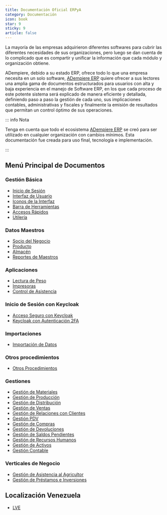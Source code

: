 ```yaml
---
title: Documentación Oficial ERPyA
category: Documentación
icon: book
star: 9
sticky: 9
article: false
---
```


La mayoría de las empresas adquirieron diferentes softwares para cubrir las diferentes necesidades de sus organizaciones, pero luego se dan cuenta de lo complicado que es compartir y unificar la información que cada módulo y organización obtiene.

ADempiere, debido a su estado ERP, ofrece todo lo que una empresa necesita en un solo software, [ADempiere ERP](http://erpya.com/) quiere ofrecer a sus lectores una amplia gama de documentos estructurados para usuarios con alta y baja experiencia en el manejo de Software ERP, en los que cada proceso de este potente sistema será explicado de manera eficiente y detallada, definiendo paso a paso la gestión de cada uno, sus implicaciones contables, administrativas y fiscales y finalmente la emisión de resultados que permitan un control óptimo de sus operaciones.

::: info Nota

Tenga en cuenta que todo el ecosistema [ADempiere ERP](https://erpya.com/) se creó para ser utilizado en cualquier organización con cambios mínimos. Esta documentación fue creada para uso final, tecnología e implementación.

:::

## Menú Principal de Documentos

### Gestión Básica

- [Inicio de Sesión](basic-rules/login)
- [Interfaz de Usuario](basic-rules/user-interface)
- [Iconos de la Interfaz](basic-rules/icons-interface)
- [Barra de Herramientas](basic-rules/toolbar)
- [Accesos Rápidos](basic-rules/quick-access)
- [Utilería](basic-rules/props)

### Datos Maestros

- [Socio del Negocio](master-data/business-partner)
- [Producto](master-data/product)
- [Almacén](master-data/warehouse)
- [Reportes de Maestros](master-data/reports)

### Aplicaciones

- [Lectura de Peso](devices/record-weight/)
- [Impresoras](devices/printers/)
- [Control de Asistencia](devices/attendance-control/)

### Inicio de Sesión con Keycloak

- [Acceso Seguro con Keycloak](basic-rules/login-keycloak.md)
- [Keycloak con Autenticación 2FA](basic-rules/login-2fa.md)

### Importaciones

- [Importación de Datos](data-importation/)

### Otros procedimientos

- [Otros Procedimientos](other-process/)

### Gestiones

- [Gestión de Materiales](material-management/)
- [Gestión de Producción](production-management/)
- [Gestión de Distribución](distribution-management/)
- [Gestión de Ventas](sales-management/)
- [Gestión de Relaciones con Clientes](customer-relationship-management/)
- [Gestión PDV](pdv-management/)
- [Gestión de Compras](purchase-management/)
- [Gestión de Devoluciones](return-management/)
- [Gestión de Saldos Pendientes](balance-management/)
- [Gestión de Recursos Humanos](human-management/)
- [Gestión de Activos](asset-management/)
- [Gestión Contable](accounting-management/)

### Verticales de Negocio

- [Gestión de Asistencia al Agricultor](verticals/fap)
- [Gestión de Préstamos e Inversiones](verticals/investment-and-loan)

## Localización Venezuela

- [LVE](./lve/)

